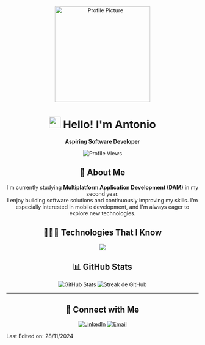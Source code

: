 <div align="center">
  <img src="https://github.com/Acasgom1508.png" alt="Profile Picture" width="250" height="250">
  
  # <img src = "https://raw.githubusercontent.com/MartinHeinz/MartinHeinz/master/wave.gif" width = 30px> Hello! I'm Antonio
  **Aspiring Software Developer**

  <img src="https://komarev.com/ghpvc/?username=Acasgom1508&color=blue" alt="Profile Views" />

  ## 🌟 About Me
  I'm currently studying **Multiplatform Application Development (DAM)** in my second year.  
  I enjoy building software solutions and continuously improving my skills. I'm especially interested in mobile development, and I'm always eager to explore new technologies.

  ## 👨🏻‍💻 Technologies That I Know
<!--tech stack icons-->
<p align="center">
  <a href="https://skillicons.dev">
    <img src="https://skillicons.dev/icons?i=git,css,figma,firebase,github,html,java,js,linux,materialui,mysql,react,vscode,py,androidstudio,ts&perline=8" />
  </a>
</p>

  ## 📊 GitHub Stats
  ![GitHub Stats](https://github-readme-stats.vercel.app/api?username=Acasgom1508&show_icons=true&theme=radical) ![Streak de GitHub](https://streak-stats.demolab.com/?user=Acasgom1508&theme=radical)
  
  
  ---
  
  ## 🤝 Connect with Me
  [![LinkedIn](https://img.shields.io/badge/LinkedIn-0077B5?style=for-the-badge&logo=linkedin&logoColor=white)](https://www.linkedin.com/in/antonio-castano150805acg)
  [![Email](https://img.shields.io/badge/Email-EA4335?style=for-the-badge&logo=gmail&logoColor=white)](mailto:antoniocastano2005@gmail.com)
</div>

Last Edited on: 28/11/2024
